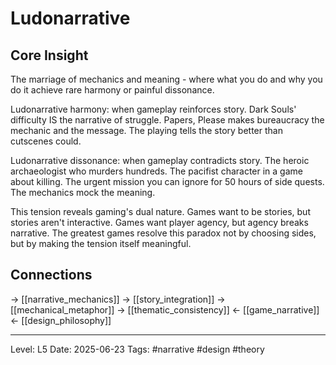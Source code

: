 # Ludonarrative

## Core Insight
The marriage of mechanics and meaning - where what you do and why you do it achieve rare harmony or painful dissonance.

Ludonarrative harmony: when gameplay reinforces story. Dark Souls' difficulty IS the narrative of struggle. Papers, Please makes bureaucracy the mechanic and the message. The playing tells the story better than cutscenes could.

Ludonarrative dissonance: when gameplay contradicts story. The heroic archaeologist who murders hundreds. The pacifist character in a game about killing. The urgent mission you can ignore for 50 hours of side quests. The mechanics mock the meaning.

This tension reveals gaming's dual nature. Games want to be stories, but stories aren't interactive. Games want player agency, but agency breaks narrative. The greatest games resolve this paradox not by choosing sides, but by making the tension itself meaningful.

## Connections
→ [[narrative_mechanics]]
→ [[story_integration]]
→ [[mechanical_metaphor]]
→ [[thematic_consistency]]
← [[game_narrative]]
← [[design_philosophy]]

---
Level: L5
Date: 2025-06-23
Tags: #narrative #design #theory